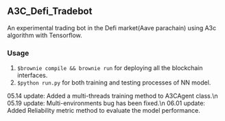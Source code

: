 ## A3C_Defi_Tradebot
An experimental trading bot in the Defi market(Aave parachain) using A3c algorithm with Tensorflow.

### Usage
1. `$brownie compile && brownie run` for deploying all the blockchain interfaces.
2. `$python run.py` for both training and testing processes of NN model.

05.14 update: Added a multi-threads training method to A3CAgent class.\n
05.19 update: Multi-environments bug has been fixed.\n
06.01 update: Added Reliability metric method to evaluate the model performance.